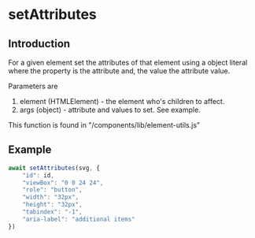 # setAttributes

## Introduction
For a given element set the attributes of that element using a object literal where the property is the attribute and, the value the attribute value.

Parameters are

1. element (HTMLElement) - the element who's children to affect.
1. args (object) - attribute and values to set. See example.

This function is found in "/components/lib/element-utils.js"

## Example

```js
await setAttributes(svg, {
    "id": id,
    "viewBox": "0 0 24 24",
    "role": "button",
    "width": "32px",
    "height": "32px",
    "tabindex": "-1",
    "aria-label": "additional items"
})
```